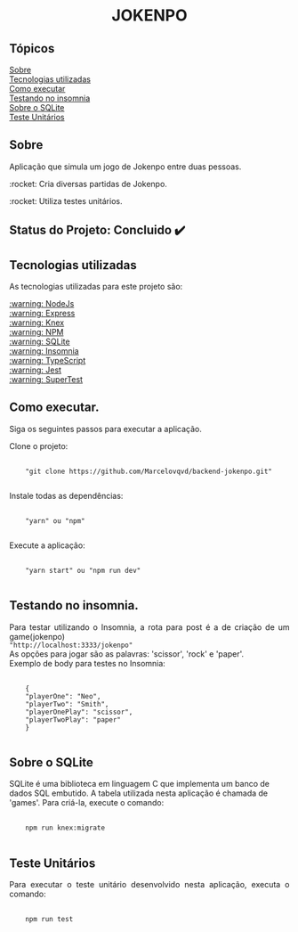 <h1 align="center">JOKENPO</h1>

## Tópicos
[Sobre](#sobre)<br>
[Tecnologias utilizadas](#tecs)<br>
[Como executar](#executar)<br>
[Testando no insomnia](#insomnia)<br>
[Sobre o SQLite](#comandossql)<br>
[Teste Unitários](#testes)<br>

## Sobre
<p align="justify" name="sobre">
  Aplicação que simula um jogo de Jokenpo entre duas pessoas.
</p>

<p name="Oquefaz">:rocket: Cria diversas partidas de Jokenpo.</p>
<p name="Oquefaz">:rocket: Utiliza testes unitários.</p>

## Status do Projeto: Concluido :heavy_check_mark:

## Tecnologias utilizadas
<p align="justify" name="tecs">
  As tecnologias utilizadas para este projeto são:
</p>

<a href="https://nodejs.org/en/download/" rel="nofollow" name="tecs">
  :warning: NodeJs
</a>

<br>

<a href="https://expressjs.com/pt-br/" rel="nofollow" name="tecs">
  :warning: Express
</a>

<br>

<a href="http://knexjs.org/" rel="nofollow" name="tecs">
  :warning: Knex
</a>

<br>

<a href="https://www.npmjs.com/" rel="nofollow">
  :warning: NPM
</a>

<br>

<a href="https://www.sqlite.org/index.html" rel="nofollow">
  :warning: SQLite
</a>

<br>

<a href="https://insomnia.rest/download/" rel="nofollow">
  :warning: Insomnia
</a>

<br>

<a href="https://www.typescriptlang.org/" rel="nofollow">
  :warning: TypeScript
</a>

<br>

<a href="https://jestjs.io/" rel="nofollow">
  :warning: Jest
</a>

<br>

<a href="https://github.com/visionmedia/supertest" rel="nofollow">
  :warning: SuperTest
</a>

<br>


## Como executar.
<p align="justify" name="executar">
  Siga os seguintes passos para executar a aplicação.
</p>

<p>
  Clone o projeto:
</p>

<pre>
  <code>
    "git clone https://github.com/Marcelovqvd/backend-jokenpo.git"
  </code>
</pre>

<p>
  Instale todas as dependências:
</p>

<pre>
  <code>
    "yarn" ou "npm"
  </code>
</pre>

<p>
  Execute a aplicação:
</p>

<pre>
  <code>
    "yarn start" ou "npm run dev"
  </code>
</pre>


## Testando no insomnia.
<p align="justify" name="insomnia">
  Para testar utilizando o Insomnia, a rota para post é a de criação de um game(jokenpo)
<br>
  <code>"http://localhost:3333/jokenpo"</code> 

<br>
  As opções para jogar são as palavras: 'scissor', 'rock' e 'paper'.
<br>
  Exemplo de body para testes no Insomnia:
</p>

<pre>
  <code>
    {
	"playerOne": "Neo",
	"playerTwo": "Smith",
	"playerOnePlay": "scissor",
	"playerTwoPlay": "paper"
    }
  </code>
</pre>

## Sobre o SQLite
<p name="comandossql">
SQLite é uma biblioteca em linguagem C que implementa um banco de dados SQL embutido.
  A tabela utilizada nesta aplicação é chamada de 'games'. Para criá-la, execute o comando:
</p>

<pre>
  <code>
    npm run knex:migrate
  </code>
</pre>


## Teste Unitários
<p align="justify" name="sobre">
  Para executar o teste unitário  desenvolvido nesta aplicação, executa o comando:
</p>

<pre>
  <code>
    npm run test
  </code>
</pre>